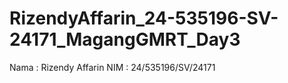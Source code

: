 # RizendyAffarin_24-535196-SV-24171_MagangGMRT_Day3

Nama : Rizendy Affarin
NIM : 24/535196/SV/24171
